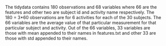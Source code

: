 The tidydata contains 180 observations and 68 variables where 66 are the features and other two are subject id and activity name respectively.
The 180 = 3*60 observations are for 6 activities for each of the 30 subjects.
The 66 variables are the average value of that particular measurement for that particular subject and activity.
Out of the 66 variables, 33 variables are those with mean appended to their names in features.txt and other 33 are those with std appended to their names. 